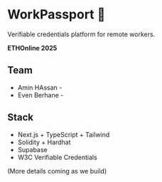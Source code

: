 # WorkPassport 🛂

Verifiable credentials platform for remote workers.

**ETHOnline 2025**

## Team
- Amin HAssan -
- Even Berhane - 

## Stack
- Next.js + TypeScript + Tailwind
- Solidity + Hardhat
- Supabase
- W3C Verifiable Credentials

(More details coming as we build)
